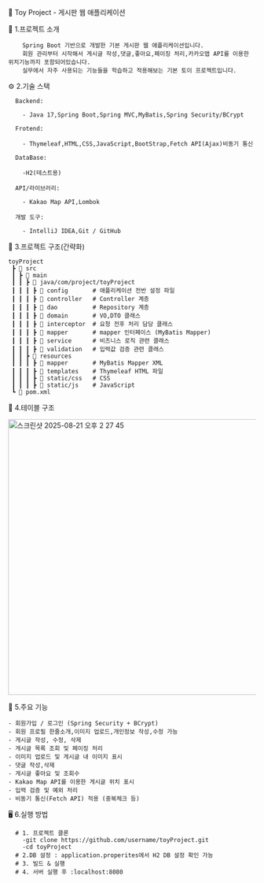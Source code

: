 📝 Toy Project - 게시판 웹 애플리케이션

  📌 1.프로젝트 소개
  
        Spring Boot 기반으로 개발한 기본 게시판 웹 애플리케이션입니다.
        회원 관리부터 시작해서 게시글 작성,댓글,좋아요,페이징 처리,카카오맵 API를 이용한 위치기능까지 포함되어있습니다.
        실무에서 자주 사용되는 기능들을 학습하고 적용해보는 기본 토이 프로젝트입니다.
  
  ⚙️ 2.기술 스택
  
      Backend: 
      
        - Java 17,Spring Boot,Spring MVC,MyBatis,Spring Security/BCrypt
        
      Frotend: 
      
        - Thymeleaf,HTML,CSS,JavaScript,BootStrap,Fetch API(Ajax)비동기 통신
        
      DataBase: 
      
        -H2(테스트용)
        
      API/라이브러리: 
      
        - Kakao Map API,Lombok
        
      개발 도구:
      
        - IntelliJ IDEA,Git / GitHub
        
  
  📂 3.프로젝트 구조(간략화)
  
    toyProject
     ┣ 📂 src
     ┃ ┣ 📂 main
     ┃ ┃ ┣ 📂 java/com/project/toyProject
     ┃ ┃ ┃ ┣ 📂 config       # 애플리케이션 전반 설정 파일
     ┃ ┃ ┃ ┣ 📂 controller   # Controller 계층
     ┃ ┃ ┃ ┣ 📂 dao          # Repository 계층
     ┃ ┃ ┃ ┣ 📂 domain       # VO,DTO 클래스
     ┃ ┃ ┃ ┣ 📂 interceptor  # 요청 전후 처리 담당 클래스
     ┃ ┃ ┃ ┣ 📂 mapper       # mapper 인터페이스 (MyBatis Mapper)
     ┃ ┃ ┃ ┣ 📂 service      # 비즈니스 로직 관련 클래스
     ┃ ┃ ┃ ┣ 📂 validation   # 입력값 검증 관련 클래스
     ┃ ┃ ┣ 📂 resources
     ┃ ┃ ┃ ┣ 📂 mapper       # MyBatis Mapper XML
     ┃ ┃ ┃ ┣ 📂 templates    # Thymeleaf HTML 파일
     ┃ ┃ ┃ ┣ 📂 static/css   # CSS
     ┃ ┃ ┃ ┣ 📂 static/js    # JavaScript
     ┗ 📄 pom.xml
  
  📝 4.테이블 구조
 
  <img width="972" height="560" alt="스크린샷 2025-08-21 오후 2 27 45" src="https://github.com/user-attachments/assets/4a9138a0-6831-467c-a04a-5591563b38e7" />

  🚀 5.주요 기능
  
    - 회원가입 / 로그인 (Spring Security + BCrypt)
    - 회원 프로필 한줄소개,이미지 업로드,개인정보 작성,수정 가능
    - 게시글 작성, 수정, 삭제
    - 게시글 목록 조회 및 페이징 처리
    - 이미지 업로드 및 게시글 내 이미지 표시
    - 댓글 작성,삭제
    - 게시글 좋아요 및 조회수
    - Kakao Map API를 이용한 게시글 위치 표시
    - 입력 검증 및 예외 처리
    - 비동기 통신(Fetch API) 적용 (중복체크 등)
      
  🖥 6.실행 방법
  
      # 1. 프로젝트 클론
        -git clone https://github.com/username/toyProject.git
        -cd toyProject
      # 2.DB 설정 : application.properites에서 H2 DB 설정 확인 가능
      # 3. 빌드 & 실행
      # 4. 서버 실행 후 :localhost:8080
      
